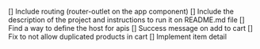 [] Include routing (router-outlet on the app component)
[] Include the description of the project and instructions to run it on README.md file
[] Find a way to define the host for apis
[] Success message on add to cart
[] Fix to not allow duplicated products in cart
[] Implement item detail